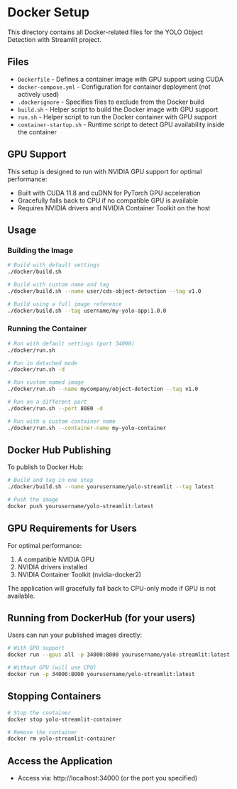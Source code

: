 # Docker Setup

This directory contains all Docker-related files for the YOLO Object Detection with Streamlit project.

## Files

- `Dockerfile` - Defines a container image with GPU support using CUDA
- `docker-compose.yml` - Configuration for container deployment (not actively used)
- `.dockerignore` - Specifies files to exclude from the Docker build
- `build.sh` - Helper script to build the Docker image with GPU support
- `run.sh` - Helper script to run the Docker container with GPU support
- `container-startup.sh` - Runtime script to detect GPU availability inside the container

## GPU Support

This setup is designed to run with NVIDIA GPU support for optimal performance:

- Built with CUDA 11.8 and cuDNN for PyTorch GPU acceleration
- Gracefully falls back to CPU if no compatible GPU is available
- Requires NVIDIA drivers and NVIDIA Container Toolkit on the host

## Usage

### Building the Image

```bash
# Build with default settings
./docker/build.sh

# Build with custom name and tag
./docker/build.sh --name user/cds-object-detection --tag v1.0

# Build using a full image reference
./docker/build.sh --tag username/my-yolo-app:1.0.0
```

### Running the Container

```bash
# Run with default settings (port 34000)
./docker/run.sh

# Run in detached mode
./docker/run.sh -d

# Run custom named image
./docker/run.sh --name mycompany/object-detection --tag v1.0

# Run on a different port
./docker/run.sh --port 8080 -d

# Run with a custom container name
./docker/run.sh --container-name my-yolo-container
```

## Docker Hub Publishing

To publish to Docker Hub:

```bash
# Build and tag in one step
./docker/build.sh --name yourusername/yolo-streamlit --tag latest

# Push the image
docker push yourusername/yolo-streamlit:latest
```

## GPU Requirements for Users

For optimal performance:

1. A compatible NVIDIA GPU
2. NVIDIA drivers installed
3. NVIDIA Container Toolkit (nvidia-docker2)

The application will gracefully fall back to CPU-only mode if GPU is not available.

## Running from DockerHub (for your users)

Users can run your published images directly:

```bash
# With GPU support
docker run --gpus all -p 34000:8000 yourusername/yolo-streamlit:latest

# Without GPU (will use CPU)
docker run -p 34000:8000 yourusername/yolo-streamlit:latest
```

## Stopping Containers

```bash
# Stop the container
docker stop yolo-streamlit-container

# Remove the container
docker rm yolo-streamlit-container
```

## Access the Application

- Access via: http://localhost:34000 (or the port you specified) 